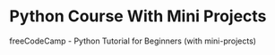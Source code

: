 # Python Course With Mini Projects
 freeCodeCamp - Python Tutorial for Beginners (with mini-projects)
